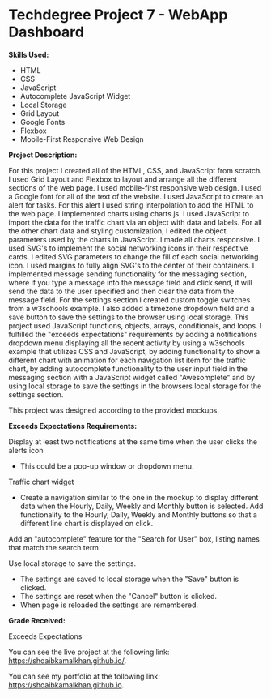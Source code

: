 # Techdegree Project 7 - WebApp Dashboard

**Skills Used:**

- HTML
- CSS
- JavaScript
- Autocomplete JavaScript Widget
- Local Storage
- Grid Layout
- Google Fonts
- Flexbox
- Mobile-First Responsive Web Design

**Project Description:**

For this project I created all of the HTML, CSS, and JavaScript from scratch. I used Grid Layout and Flexbox to layout and arrange all the different sections of the web page. I used mobile-first responsive web design. I used a Google font for all of the text of the website. I used JavaScript to create an alert for tasks. For this alert I used string interpolation to add the HTML to the web page. I implemented charts using charts.js. I used JavaScript to import the data for the traffic chart via an object with data and labels. For all the other chart data and styling customization, I edited the object parameters used by the charts in JavaScript. I made all charts responsive. I used SVG's to implement the social networking icons in their respective cards. I edited SVG parameters to change the fill of each social networking icon. I used margins to fully align SVG's to the center of their containers. I implemented message sending functionality for the messaging section, where if you type a message into the message field and click send, it will send the data to the user specified and then clear the data from the message field. For the settings section I created custom toggle switches from a w3schools example. I also added a timezone dropdown field and a save button to save the settings to the browser using local storage. This project used JavaScript functions, objects, arrays, conditionals, and loops. I fulfilled the "exceeds expectations" requirements by adding a notifications dropdown menu displaying all the recent activity by using a w3schools example that utilizes CSS and JavaScript, by adding functionality to show a different chart with animation for each navigation list item for the traffic chart, by adding autocomplete functionality to the user input field in the messaging section with a JavaScript widget called "Awesomplete" and by using local storage to save the settings in the browsers local storage for the settings section.

This project was designed according to the provided mockups.

**Exceeds Expectations Requirements:**

Display at least two notifications at the same time when the user clicks the alerts icon

- This could be a pop-up window or dropdown menu.

Traffic chart widget

- Create a navigation similar to the one in the mockup to display different data when the Hourly, Daily, Weekly and Monthly button is selected. Add functionality to the Hourly, Daily, Weekly and Monthly buttons so that a different line chart is displayed on click.

Add an "autocomplete" feature for the "Search for User" box, listing names that match the search term.

Use local storage to save the settings.

- The settings are saved to local storage when the "Save" button is clicked.
- The settings are reset when the "Cancel" button is clicked.
- When page is reloaded the settings are remembered.

**Grade Received:**

Exceeds Expectations

You can see the live project at the following link: https://shoaibkamalkhan.github.io/.

You can see my portfolio at the following link: https://shoaibkamalkhan.github.io.
